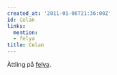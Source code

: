 ```yaml
---
created_at: '2011-01-06T21:36:00Z'
id: Celan
links:
  mention:
  - felya
title: Celan
---
```


Ättling på [felya].

  [felya]: felya